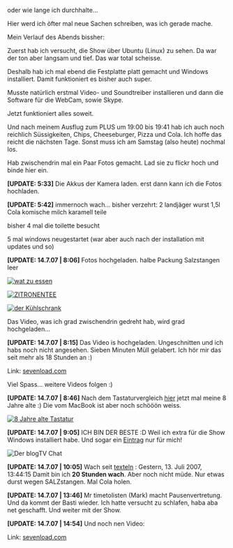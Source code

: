 <!--
.. title: Meine persönlichen 48 Stunden
.. slug: 196-meine-personlichen-48-stunden
.. date: 2007-07-14 02:31:51
.. tags: Internet,Persönlich
.. description: 
.. type: text
-->

oder wie lange ich durchhalte...
<!-- TEASER_END -->

Hier werd ich öfter mal neue Sachen schreiben, was ich gerade mache.

Mein Verlauf des Abends bissher:

Zuerst hab ich versucht, die Show über Ubuntu (Linux) zu sehen.
Da war der ton aber langsam und tief.
Das war total scheisse.

Deshalb hab ich mal ebend die Festplatte platt gemacht und Windows installiert.
Damit funktioniert es bisher auch super.

Musste natürlich erstmal Video- und Soundtreiber installieren und dann die Software für die WebCam, sowie Skype.

Jetzt funktioniert alles soweit.

Und nach meinem Ausflug zum PLUS um 19:00 bis 19:41 hab ich auch noch reichlich Süssigkeiten, Chips, Cheeseburger, Pizza und Cola.
Ich hoffe das reicht die nächsten Tage.
Sonst muss ich am Samstag (also heute) nochmal los.

Hab zwischendrin mal ein Paar Fotos gemacht.
Lad sie zu flickr hoch und binde hier ein.

**[UPDATE: 5:33]**
Die Akkus der Kamera laden.
erst dann kann ich die Fotos hochladen.

**[UPDATE: 5:42]**
immernoch wach...
bisher verzehrt:
2 landjäger wurst
1,5l Cola
komische milch karamell teile

bisher 4 mal die toilette besucht

5 mal windows neugestartet (war aber auch nach der installation mit updates und so)

**[UPDATE: 14.7.07 | 8:06]**
Fotos hochgeladen.
halbe Packung Salzstangen leer

[![wat zu essen](http://farm2.static.flickr.com/1269/805741600_bfd2b4b718.jpg)](http://www.flickr.com/photos/davidak/805741600/)

[![ZITRONENTEE](http://farm2.static.flickr.com/1130/805741670_95d43ac7aa.jpg)](http://www.flickr.com/photos/davidak/805741670/)

[![der Kühlschrank](http://farm2.static.flickr.com/1348/805741710_9e033dc639.jpg)](http://www.flickr.com/photos/davidak/805741710/)

Das Video, was ich grad zwischendrin gedreht hab, wird grad hochgeladen...

**[UPDATE: 14.7.07 | 8:15]**
Das Video is hochgeladen.
Ungeschnitten und ich habs noch nicht angesehen.
Sieben Minuten Müll gelabert.
Ich hör mir das seit mehr als 18 Stunden an :)

  
Link: [sevenload.com](http://de.sevenload.com/videos/ZYFXvp8/1-Podcast-Weltrekord)

Viel Spass...
weitere Videos folgen :)

**[UPDATE: 14.7.07 | 8:46]**
Nach dem Tastaturvergleich [hier](http://www.atombender.de/48/?page_id=14) jetzt mal meine 8 Jahre alte :)
Die vom MacBook ist aber noch schööön weiss.

[![8 Jahre alte Tastatur](http://farm2.static.flickr.com/1365/805188829_fe9d173931.jpg)](http://www.flickr.com/photos/davidak/805188829/)

**[UPDATE: 14.7.07 | 9:05]**
ICH BIN DER BESTE :D
Weil ich extra für die Show Windows installiert habe.
Und sogar ein [Eintrag](http://www.atombender.de/48/?p=47) nur für mich!

![Der blogTV Chat](/images/ich_basti.jpg)

**[UPDATE: 14.7.07 | 10:05]**
Wach seit [texteln](http://www.texteln.de/kommentare/?t=MTQzOTU) :
Gestern, 13. Juli 2007, 13:44:15
Damit bin ich **20 Stunden wach**.
Aber noch nicht müde.
Nur etwas durst wegen SALZstangen.
Mal Cola holen.

**[UPDATE: 14.7.07 | 13:46]**
Mr timetolisten (Mark) macht Pausenvertretung.
Und da kommt der Basti wieder.
Ich hatte versucht zu schlafen, haba aba net geschafft.
Und weiter mit der Show.

**[UPDATE: 14.7.07 | 14:54]**
Und noch nen Video:
  
Link: [sevenload.com](http://de.sevenload.com/videos/xjbQ3km/2-48-Stunden-Podcast)
